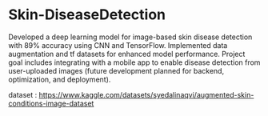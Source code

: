 # Skin-DiseaseDetection

Developed a deep learning model for image-based skin disease
detection with 89% accuracy using CNN and TensorFlow.
Implemented data augmentation and tf datasets for enhanced
model performance.
Project goal includes integrating with a mobile app to enable
disease detection from user-uploaded images (future
development planned for backend, optimization, and
deployment).

dataset : https://www.kaggle.com/datasets/syedalinaqvi/augmented-skin-conditions-image-dataset
